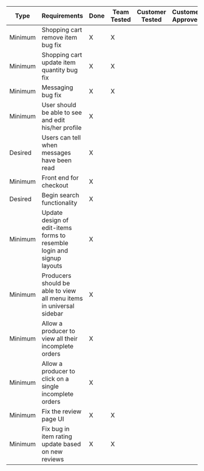 Type | Requirements | Done | Team Tested | Customer Tested | Customer Approved | Assigned to
--- | --- | --- | --- | --- | --- | ---
Minimum | Shopping cart remove item bug fix | X|X | | | Ben Charles
Minimum | Shopping cart update item quantity bug fix | X|X | | | Ben Charles
Minimum | Messaging bug fix |X |X | | | Grant Guan
Minimum | User should be able to see and edit his/her profile | X| | | | Grant Guan
Desired | Users can tell when messages have been read |X | | | | Grant Guan
Minimum | Front end for checkout |X | | | | Anirudh Ryali
Desired | Begin search functionality | X| | | | Anirudh Ryali
Minimum | Update design of edit-items forms to resemble login and signup layouts | X | | | | Dor Friedman
Minimum | Producers should be able to view all menu items in universal sidebar | X | | | | Dor Friedman
Minimum | Allow a producer to view all their incomplete orders |X | | | | Varun Patel
Minimum | Allow a producer to click on a single incomplete orders | X| | | | Varun Patel
Minimum | Fix the review page UI | X | X | | | Arun Kanumuru
Minimum | Fix bug in item rating update based on new reviews |X|X| | |Arun Kanumuru
